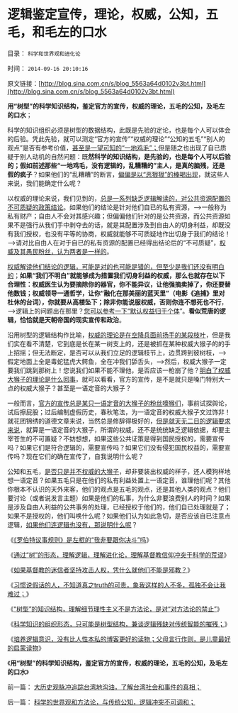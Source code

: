 # 逻辑鉴定宣传，理论，权威，公知，五毛，和毛左的口水

目录： `科学和世界观和进化论` 

时间： `2014-09-16 20:10:16` 

原文链接：[http://blog.sina.com.cn/s/blog_5563a64d0102v3bt.html](http://blog.sina.com.cn/s/blog_5563a64d0102v3bt.html)

**用“树型”的科学知识结构，鉴定官方的宣传，权威的理论，五毛的公知，及毛左的口水**；

科学的知识组织必须是树型的数据结构，此既是先验的定论，也是每个人可以体会的后验。凭此先验，就可以测定“官方的宣传”“权威的理论”“公知的五毛”“别人的观点”是否有参考价值，[甚至是一望可知的“一地鸡毛”；](../../../2014/9/13/科学的世界观和方法论，与传统公知，逻辑冲突不可调和；.md)但是随之也出现了自已质疑于别人动机的自然问题：既**然科学的知识结构，是先验的，也是每个人可以后验的；假如前述那些“一地鸡毛，没有逻辑的，乱糟糟的”主人，是真的脑残，还是假的疯子**？如果他们的“乱糟糟”的断言，[偏偏是以“恶狠狠”的棒喝出现](../../../2014/4/15/“谦虚，讨论”的固定偏好，可被左棍攻击所利用.md)，就这些人来说，我们能确定什么呢？

以权威的理论来说，我们见到的，[总是一系列缺乏逻辑解读的，对公共资源配置的不可质疑的政策结论](../../../2009/5/5/假装无私！专业化打哑迷诡辩的中国式专家.md)。如果他们的结论是针对他们自已的私有资源，——>一般称为私有财产；自由人不会对其感兴趣；但偏偏他们针对的是公共资源，而公共资源如果不是强行从我们手中剥夺去的话，就是其配置涉及到自由人的切身利益，却既没有我们授权，也没有平等的协商，权威就能够不可质疑地作出切身于我们的结论！——>请对比自由人在对于自已的私有资源的配置已经得出结论后的“不可质疑”，[权威及其愚民粉丝，认为两者是一样的](../../../2014/4/20/外国文化的眼中，中国文化断言棒喝和谦虚的虚伪.md)。

[权威解读他们结论的逻辑，可能是对的也可能是错的，但至少是我们还没有明白的](../../../2009/3/28/大学无书：难道诡辩忽悠是传统政治经济学的理论支柱.md)；**如果“我们不明白”就能够成为措置我们切身利益的权威，那么也就存在以下合理性：权威医生认为要摘除你的器官，你不能异议，让他强摘卖掉了，你还要替他数钱；权威领导一通哲学，让你“融化在那美丽的蓝天里”（电影《追捕》里对杜休的台词），你就要从高楼坠下；除非你能说服权威，否则你连不想死也不行**，——>逻辑上的问题出在那里？[您可以参考一下“默认权益归于个体](../../../2013/5/22/自然秩序和“默认归公”的绝对的权力.md)”。**看似荒唐的逻辑，恰恰就是天朝帝国的现实宣传和政治**。

沿用树型的逻辑结构作比喻，[权威的理论是在空降兵面前扬手的某段枝叶](../../../2014/9/14/理解科学知识的“树型”数据结构，及逻辑残缺对智能的摧残；.md)，但是我们实在看不清楚，它到底是长在某一树支上的，还是被抓在某种权威大猴子的的手上招摇；但无法断定，是否可以从我们立足的逻辑枝节上，边贯跨到彼树枝，——>假定地面上全是毒蛇猛虎大鳄鱼，全在冲我们舔舌头，——>然后，权威大猴子一定要我们跳到那树上！您说我们如果不能不理他，是否应该一枪崩了他？[明白了权威大猴子的理论是什么回事](../../../2009/7/17/培养听话的跟班，中国传统读书误区.md)，就可以看看，官方的宣传，是不是就只是嗓门特别大一点的权威大猴子？甚至是一语定音的大猴子？

一般而言，[官方的宣传总是某只一语定音的大猴子的粉丝嚎猴们](../../../2013/9/30/“吼猴主义－细节理性主义”的宣传本能.md)，事前试探舆论，试后擦屁股；过后编制虚假历史，春秋笔法，为一语定音的权威大猴子文过饰非！就花团锦绣的道德文章来说，当然总是修辞得极好的，[但是就天无二日的逻辑要求来说](../../../2010/6/11/“天无二日，法无二纲”单一断言规则.md)，就算是一语定音的大猴子，所谓的权威，还不是统统缺乏逻辑依据，却要主宰苍生的不可置疑？不妨想想，如果这些公共证策是得到国民授权的，需要宣传吗？如果它们是符合逻辑的，需要宣传吗？如果它们没有侵犯国民权益的，需要宣传吗？现在它们的确在宣传了，自我说明什么呢？

公知和五毛，[是否只是并不权威的大猴子](../../../2014/4/11/传统道德之“谦虚的义务”，左棍“断言棒喝”有广泛的同情者.md)，却非要装出权威的样子，还人模狗样地想一语定音？如果五毛只是在他们的私有利益处置上一语定音，谁理他们呢？其他你根本不认识的天外来客，他们的观点是五毛的观点，还是其他人类的观点？他们要讨论（或者说发言主题）如果是他们的私事，为什么非要浪费别人的时间？如果是涉及自由人利益的公共事务的处理，已经授权于他们的，他们自已处理就是了；如果不是授权的，他们叫唤什么呢？如果他们认为如此急切，是否应该自已注意点逻辑，[如果他们连逻辑也没有，那说明什么呢](../../../2011/1/28/缺乏逻辑能力可能是脑残综合症的典型症状.md)？

《[《罗伯特议事规则》是左棍的“我非要跟你决斗”吗](../../../2014/9/6/《罗伯特议事规则》是左棍的“我非要跟你决斗”的真理吗？.md)》

《[通过“树”的形态，理解逻辑，理解进化论，理解基督教信仰冲突于科学的荒谬](../../../2014/9/8/通过“树”的形态，理解逻辑，理解进化论，理解基督教.md)》

《[如果基督教的迷信者坚持攻击人权，凭什么就他们不能是邪教？](../../../2014/9/10/中国传统政治厚黑学，试图回避本土基督教存在邪教化的事实；.md)》

《[习惯说假话的人，不知道真之truth的可贵，象我这样的人不多，孤独不会让我难过；](../../../2014/9/12/象我这样的人不多，孤独不会让我难过；.md)》

《[“树型”的知识结构，理解细节理性主义不是方法论，是对“对方法论的禁止”](../../../2014/9/13/科学的世界观和方法论，与传统公知，逻辑冲突不可调和；.md)》

《[科学知识的组织形态，只可能是树型结构，兼谈逻辑残缺对传统智能的摧残；](../../../2014/9/14/理解科学知识的“树型”数据结构，及逻辑残缺对智能的摧残；.md)》

《[培养逻辑意识，没有比人性本私的博客更好的读物；父母言行作则，是儿童最好的启蒙读物](../../../2014/9/15/人性本私或是最好的逻辑读物，父母是儿童最好的启蒙读物.md)》

《**用“树型”的科学知识结构，鉴定官方的宣传，权威的理论，五毛的公知，及毛左的口水**》

前一篇： [大历史观脉冲追踪台湾地沟油，了解台湾社会和事件的真相；](../../../2014/9/16/大历史观脉冲追踪台湾地沟油，了解台湾社会和事件的真相；.md)

后一篇： [科学的世界观和方法论，与传统公知，逻辑冲突不可调和；](../../../2014/9/13/科学的世界观和方法论，与传统公知，逻辑冲突不可调和；.md)

